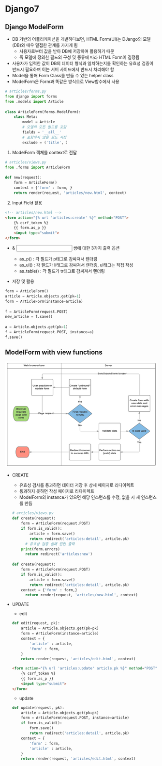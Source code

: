 # Django7

## Django ModelForm

- DB 기반의 어플리케이션을 개발하다보면, HTML Form(UI)는 DJango의 모델(DB)와 매우 밀접한 관계를 가지게 됨
  - 사용자로부터 값을 받아 DB에 저장하여 활용하기 때문
  - 즉 모델에 정의한 필드의 구성 및 종류에 따라 HTML Form이 결정됨
- 사용자가 입력한 값이 DB의 데이터 형식과 일치하는지를 확인하는 유효성 검증이 반드시 필요하며  이는 서버 사이드에서 반드시 처리해야 함
- Model을 통해 Form Class를 만들 수 있는 helper class
- ModelForm은 Form과 똑같은 방식으로 View함수에서 사용

```python
# articles/forms.py
from django import forms
from .models import Article

class ArticleForm(forms.ModelForm):
    class Meta:
        model = Article
        # 모델의 모든 필드를 포함
        fields = '__all__'
        # 포함하지 않을 필드 지정
        exclude = ('title', )
```

1. ModelForm 객체를 context로 전달

```python
# articles/views.py
from .forms import ArticleForm

def new(request):
    form = ArticleForm()
    context = {'form' : form, }
    return render(request, 'articles/new.html', context)
```

2. Input Field 활용

```html
<!-- articles/new.html -->
<form action="{% url 'articles:create' %}" method="POST">
    {% csrf_token %}
    {{ form.as_p }}
    <input type="submit">
</form>
```

- <label> & <input> 쌍에 대한 3가지 출력 옵션
  - as_p() : 각 필드가 p태그로 감싸져서 렌더링
  - as_ul() : 각 필드가 li태그로 감싸져서 렌더링, ul태그는 직접 작성
  - as_table() : 각 필드가 tr태그로 감싸져서 렌더링

- 저장 및 활용

```python
form = ArticleForm()
article = Article.objects.get(pk=1)
form = ArticleForm(instance=article)

f = ArticleForm(request.POST)
new_article = f.save()

a = Article.objects.get(pk=1)
f = ArticleForm(request.POST, instance=a)
f.save()
```

## ModelForm with view functions

![modelform](Django7.assets/modelform.PNG)

- CREATE

  - 유효성 검사를 통과하면 데이터 저장 후 상세 페이지로 리다이렉트
  - 통과하지 못하면 작성 페이지로 리다이렉트
  - ModelForm의 instance가 있으면 해당 인스턴스를 수정, 없을 시 새 인스턴스를 만듬

  ```python
  # articles/views.py
  def create(request):
      form = ArticleForm(request.POST)
      if form.is_valid():
          article = form.save()
          return redirect('articles:detail', article.pk)
     	# 유효성 검증 실패 원인 출력
      print(form.errors)
     	return redirect('articles:new')
  
  def create(request):
      form = ArticleForm(request.POST)
      if form.is_valid():
          article = form.save()
          return redirect('articles:detail', article.pk)
      context = {'form' : form,}
     	return render(request, 'articles/new.html', context)
  ```

- UPDATE

  - edit

  ```python
  def edit(request, pk):
      article = Article.objects.get(pk=pk)
      form = ArticleForm(instance=article)
      context = {
          'article' : article,
          'form' : form,
      }
      return render(request, 'articles/edit.html', context)
  ```

  ```html
  <form action="{% url 'articles:update' article.pk %}" method="POST">
      {% csrf_token %}
      {{ form.as_p }}
      <input type="submit">
  </form>
  ```

  - update

  ```python
  def update(request, pk):
      article = Article.objects.get(pk=pk)
      form = ArticleForm(request.POST, instance=article)
      if form.is_valid():
          form.save()
          return redirect('articles:detail', article.pk)
      context = {
          'form' : form,
          'article' : article,
      }
      return render(request, 'articles/edit.html', context)
  ```

  